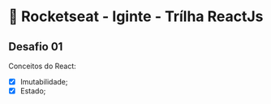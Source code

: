 # :rocket: Rocketseat - Iginte - Trílha ReactJs
## Desafio 01
Conceitos do React:
 - [x] Imutabilidade;
 - [x] Estado;
